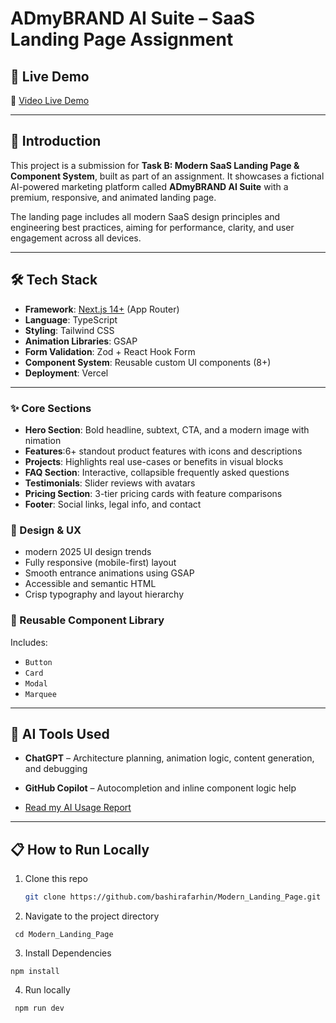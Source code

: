 # ADmyBRAND AI Suite – SaaS Landing Page Assignment

## 🚀 Live Demo

🔗 [Video Live Demo](https://github.com/user-attachments/assets/5e7239ed-99d2-423b-aa8b-744d73556161)

---

## 📘 Introduction

This project is a submission for **Task B: Modern SaaS Landing Page & Component System**, built as part of an assignment. It showcases a fictional AI-powered marketing platform called **ADmyBRAND AI Suite** with a premium, responsive, and animated landing page.

The landing page includes all modern SaaS design principles and engineering best practices, aiming for performance, clarity, and user engagement across all devices.

---

## 🛠️ Tech Stack

- **Framework**: [Next.js 14+](https://nextjs.org/docs) (App Router)
- **Language**: TypeScript
- **Styling**: Tailwind CSS
- **Animation Libraries**: GSAP
- **Form Validation**: Zod + React Hook Form
- **Component System**: Reusable custom UI components (8+)
- **Deployment**: Vercel

---

### ✨ Core Sections

- **Hero Section**: Bold headline, subtext, CTA, and a modern image with nimation
- **Features**:6+ standout product features with icons and descriptions
- **Projects**: Highlights real use-cases or benefits in visual blocks
- **FAQ Section**: Interactive, collapsible frequently asked questions
- **Testimonials**: Slider reviews with avatars
- **Pricing Section**: 3-tier pricing cards with feature comparisons
- **Footer**: Social links, legal info, and contact

### 🎨 Design & UX

- modern 2025 UI design trends
- Fully responsive (mobile-first) layout
- Smooth entrance animations using GSAP
- Accessible and semantic HTML
- Crisp typography and layout hierarchy

### 🧩 Reusable Component Library

Includes:

- `Button`
- `Card`
- `Modal`
- `Marquee`

---

## 🧠 AI Tools Used

- **ChatGPT** – Architecture planning, animation logic, content generation, and debugging
- **GitHub Copilot** – Autocompletion and inline component logic help

- [Read my AI Usage Report](./AI_USAGE.md)

---

## 📋 How to Run Locally

1. Clone this repo
   ```bash
   git clone https://github.com/bashirafarhin/Modern_Landing_Page.git
   ```
2. Navigate to the project directory

```
 cd Modern_Landing_Page
```

3. Install Dependencies

```
npm install
```

4. Run locally

```
 npm run dev
```
